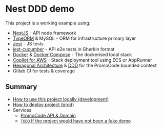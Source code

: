 # Nest DDD demo

This project is a working example using:
- [NestJS](https://docs.nestjs.com/) - API node framework
- [TypeORM](https://typeorm.io/) & MySQL - ORM for infrastructure primary layer
- [Jest](https://jestjs.io/) - JS tests
- [jest-cucumber](https://github.com/bencompton/jest-cucumber) - API e2e tests in Gherkin format
- [Docker](https://docs.docker.com/) & [Docker Compose](https://docs.docker.com/compose/) - The dockerised local stack
- [Copilot for AWS](https://aws.github.io/copilot-cli/) - Stack deployment tool using ECS or AppRunner
- [Hexagonal Architecture](https://en.wikipedia.org/wiki/Hexagonal_architecture_(software)) & [DDD](https://en.wikipedia.org/wiki/Domain-driven_design) for the PromoCode bounded context
- Gitlab CI for tests & coverage

## Summary

- [How to use this project locally (development)](./docs/DEVELOPMENT.md)
- [How to deploy project (prod)](./docs/PRODUCTION.md)
- Services
  - [PromoCode API & Domain](./docs/API_PROMOCODE.md)
  - [`TODO` If the project would have not been a fake demo](./docs/API_PROMOCODE.md#TODO-If-the-project-would-have-not-been-a-fake-demo)

